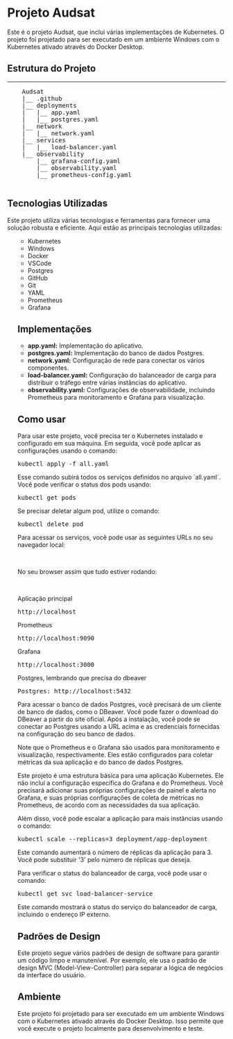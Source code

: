 <!DOCTYPE html>
<html>
<body>
    <h1>Projeto Audsat</h1>
    <p>Este é o projeto Audsat, que inclui várias implementações de Kubernetes. O projeto foi projetado para ser executado em um ambiente Windows com o Kubernetes ativado através do Docker Desktop.</p>

<h2>Estrutura do Projeto</h2>
    <hr>
    <pre>
    Audsat
    |__ .github
    |__ deployments
    |   |__ app.yaml
    |   |__ postgres.yaml
    |__ network
    |   |__ network.yaml
    |__ services
    |   |__ load-balancer.yaml
    |__ observability
        |__ grafana-config.yaml
        |__ observability.yaml
        |__ prometheus-config.yaml
    </pre>

<h2>Tecnologias Utilizadas</h2>
<p>Este projeto utiliza várias tecnologias e ferramentas para fornecer uma solução robusta e eficiente. Aqui estão as principais tecnologias utilizadas:</p>
<ul>
<ul>
    <li>Kubernetes</li>
    <li>Windows</li>
    <li>Docker</li>
    <li>VSCode</li>
    <li>Postgres</li>
    <li>GitHub</li>
    <li>Git</li>
    <li>YAML</li>
    <li>Prometheus</li>
    <li>Grafana</li>
</ul>


<h2>Implementações</h2>
    <ul>
        <li><strong>app.yaml:</strong> Implementação do aplicativo.</li>
        <li><strong>postgres.yaml:</strong> Implementação do banco de dados Postgres.</li>
        <li><strong>network.yaml:</strong> Configuração de rede para conectar os vários componentes.</li>
        <li><strong>load-balancer.yaml:</strong> Configuração do balanceador de carga para distribuir o tráfego entre várias instâncias do aplicativo.</li>
        <li><strong>observability.yaml:</strong> Configurações de observabilidade, incluindo Prometheus para monitoramento e Grafana para visualização.</li>
    </ul>

<h2>Como usar</h2>
<p>Para usar este projeto, você precisa ter o Kubernetes instalado e configurado em sua máquina. Em seguida, você pode aplicar as configurações usando o comando:</p>
<pre>kubectl apply -f all.yaml</pre>
<p>Esse comando subirá todos os serviços definidos no arquivo `all.yaml`. Você pode verificar o status dos pods usando:</p>
<pre>kubectl get pods</pre>
<p>Se precisar deletar algum pod, utilize o comando:</p>
<pre>kubectl delete pod <nome-do-pod></pre>
<p>Para acessar os serviços, você pode usar as seguintes URLs no seu navegador local:</p>
<br>
<p>No seu browser assim que tudo estiver rodando:</p>
<br>
<p>Aplicação principal</p>
<pre>http://localhost</pre>
<p>Prometheus</p>
<pre>http://localhost:9090</pre>
<p>Grafana</p>
<pre>http://localhost:3000</pre>
<p>Postgres, lembrando que precisa do dbeaver</p>
<pre>Postgres: http://localhost:5432</pre>

<p>Para acessar o banco de dados Postgres, você precisará de um cliente de banco de dados, como o DBeaver. Você pode fazer o download do DBeaver a partir do site oficial. Após a instalação, você pode se conectar ao Postgres usando a URL acima e as credenciais fornecidas na configuração do seu banco de dados.</p>

<p>Note que o Prometheus e o Grafana são usados para monitoramento e visualização, respectivamente. Eles estão configurados para coletar métricas da sua aplicação e do banco de dados Postgres.</p>
<p>Este projeto é uma estrutura básica para uma aplicação Kubernetes. Ele não inclui a configuração específica do Grafana e do Prometheus. Você precisará adicionar suas próprias configurações de painel e alerta no Grafana, e suas próprias configurações de coleta de métricas no Prometheus, de acordo com as necessidades da sua aplicação.</p>
<p>Além disso, você pode escalar a aplicação para mais instâncias usando o comando:</p>
<pre>kubectl scale --replicas=3 deployment/app-deployment</pre>
<p>Este comando aumentará o número de réplicas da aplicação para 3. Você pode substituir '3' pelo número de réplicas que deseja.</p>
<p>Para verificar o status do balanceador de carga, você pode usar o comando:</p>
<pre>kubectl get svc load-balancer-service</pre>
<p>Este comando mostrará o status do serviço do balanceador de carga, incluindo o endereço IP externo.</p>

<h2>Padrões de Design</h2>
    <p>Este projeto segue vários padrões de design de software para garantir um código limpo e manutenível. Por exemplo, ele usa o padrão de design MVC (Model-View-Controller) para separar a lógica de negócios da interface do usuário.</p>

<h2>Ambiente</h2>
    <p>Este projeto foi projetado para ser executado em um ambiente Windows com o Kubernetes ativado através do Docker Desktop. Isso permite que você execute o projeto localmente para desenvolvimento e teste.</p>

</body>
</html>
